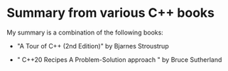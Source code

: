 # Summary from various C++ books

My summary is a combination of the following books:

* "A Tour of C++ (2nd Edition)" by Bjarnes Stroustrup

* " C++20 Recipes A Problem-Solution approach "  by Bruce Sutherland


